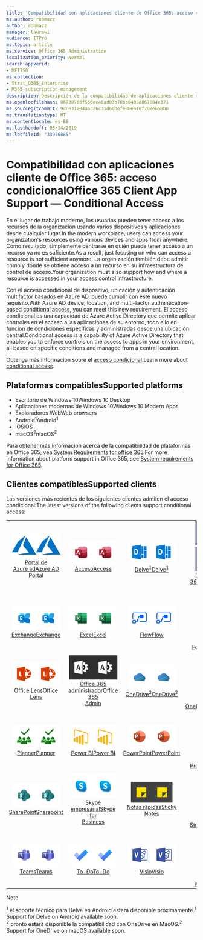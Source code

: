 ```yaml
---
title: 'Compatibilidad con aplicaciones cliente de Office 365: acceso condicional'
ms.author: robmazz
author: robmazz
manager: laurawi
audience: ITPro
ms.topic: article
ms.service: Office 365 Administration
localization_priority: Normal
search.appverid:
- MET150
ms.collection:
- Strat_O365_Enterprise
- M365-subscription-management
description: Descripción de la compatibilidad de aplicaciones cliente de Office 365 para el acceso condicional
ms.openlocfilehash: 86730760f566ec46ad03b78bc0485d067894e371
ms.sourcegitcommit: 9c6e31204aa326c31d60befe80e610f702e65800
ms.translationtype: MT
ms.contentlocale: es-ES
ms.lasthandoff: 05/14/2019
ms.locfileid: "33976885"
---
```

# <a name="office-365-client-app-support--conditional-access"></a><span data-ttu-id="9f099-103">Compatibilidad con aplicaciones cliente de Office 365: acceso condicional</span><span class="sxs-lookup"><span data-stu-id="9f099-103">Office 365 Client App Support — Conditional Access</span></span>

<span data-ttu-id="9f099-104">En el lugar de trabajo moderno, los usuarios pueden tener acceso a los recursos de la organización usando varios dispositivos y aplicaciones desde cualquier lugar.</span><span class="sxs-lookup"><span data-stu-id="9f099-104">In the modern workplace, users can access your organization's resources using various devices and apps from anywhere.</span></span> <span data-ttu-id="9f099-105">Como resultado, simplemente centrarse en quién puede tener acceso a un recurso ya no es suficiente.</span><span class="sxs-lookup"><span data-stu-id="9f099-105">As a result, just focusing on who can access a resource is not sufficient anymore.</span></span> <span data-ttu-id="9f099-106">La organización también debe admitir cómo y dónde se obtiene acceso a un recurso en su infraestructura de control de acceso.</span><span class="sxs-lookup"><span data-stu-id="9f099-106">Your organization must also support how and where a resource is accessed in your access control infrastructure.</span></span>

<span data-ttu-id="9f099-107">Con el acceso condicional de dispositivo, ubicación y autenticación multifactor basados en Azure AD, puede cumplir con este nuevo requisito.</span><span class="sxs-lookup"><span data-stu-id="9f099-107">With Azure AD device, location, and multi-factor authentication-based conditional access, you can meet this new requirement.</span></span> <span data-ttu-id="9f099-108">El acceso condicional es una capacidad de Azure Active Directory que permite aplicar controles en el acceso a las aplicaciones de su entorno, todo ello en función de condiciones específicas y administradas desde una ubicación central.</span><span class="sxs-lookup"><span data-stu-id="9f099-108">Conditional access is a capability of Azure Active Directory that enables you to enforce controls on the access to apps in your environment, all based on specific conditions and managed from a central location.</span></span>

<span data-ttu-id="9f099-109">Obtenga más información sobre el [acceso condicional](https://docs.microsoft.com/azure/active-directory/conditional-access/).</span><span class="sxs-lookup"><span data-stu-id="9f099-109">Learn more about [conditional access](https://docs.microsoft.com/azure/active-directory/conditional-access/).</span></span>

## <a name="supported-platforms"></a><span data-ttu-id="9f099-110">Plataformas compatibles</span><span class="sxs-lookup"><span data-stu-id="9f099-110">Supported platforms</span></span>

 - <span data-ttu-id="9f099-111">Escritorio de Windows 10</span><span class="sxs-lookup"><span data-stu-id="9f099-111">Windows 10 Desktop</span></span>
 - <span data-ttu-id="9f099-112">Aplicaciones modernas de Windows 10</span><span class="sxs-lookup"><span data-stu-id="9f099-112">Windows 10 Modern Apps</span></span>
 - <span data-ttu-id="9f099-113">Exploradores Web</span><span class="sxs-lookup"><span data-stu-id="9f099-113">Web browsers</span></span>
 - <span data-ttu-id="9f099-114">Android<sup>1</sup></span><span class="sxs-lookup"><span data-stu-id="9f099-114">Android<sup>1</sup></span></span>
 - <span data-ttu-id="9f099-115">iOS</span><span class="sxs-lookup"><span data-stu-id="9f099-115">iOS</span></span>
 - <span data-ttu-id="9f099-116">macOS<sup>2</sup></span><span class="sxs-lookup"><span data-stu-id="9f099-116">macOS<sup>2</sup></span></span>

<span data-ttu-id="9f099-117">Para obtener más información acerca de la compatibilidad de plataformas en Office 365, vea [System Requirements for office 365](https://products.office.com/office-system-requirements).</span><span class="sxs-lookup"><span data-stu-id="9f099-117">For more information about platform support in Office 365, see [System requirements for Office 365](https://products.office.com/office-system-requirements).</span></span>

## <a name="supported-clients"></a><span data-ttu-id="9f099-118">Clientes compatibles</span><span class="sxs-lookup"><span data-stu-id="9f099-118">Supported clients</span></span>

<span data-ttu-id="9f099-119">Las versiones más recientes de los siguientes clientes admiten el acceso condicional:</span><span class="sxs-lookup"><span data-stu-id="9f099-119">The latest versions of the following clients support conditional access:</span></span>

| | | | | | |
|:---:|:---:|:---:|:---:|:---:|:---:|
| <span data-ttu-id="9f099-120">![Icono de Azure](media/o365-azure-64x64.png)</span><span class="sxs-lookup"><span data-stu-id="9f099-120">![Azure icon](media/o365-azure-64x64.png)</span></span> <br> [<span data-ttu-id="9f099-121">Portal de <br> Azure ad</span><span class="sxs-lookup"><span data-stu-id="9f099-121">Azure AD <br> Portal </span></span>](https://azure.microsoft.com/features/azure-portal/) | <span data-ttu-id="9f099-122">![Icono de acceso](media/o365-access-64x64.png)</span><span class="sxs-lookup"><span data-stu-id="9f099-122">![Access icon](media/o365-access-64x64.png)</span></span> <br> [<span data-ttu-id="9f099-123">Acceso</span><span class="sxs-lookup"><span data-stu-id="9f099-123">Access</span></span>](https://products.office.com/access) | <span data-ttu-id="9f099-124">![Icono de Delve](media/o365-delve-64x64.png)</span><span class="sxs-lookup"><span data-stu-id="9f099-124">![Delve icon](media/o365-delve-64x64.png)</span></span> <br> [<span data-ttu-id="9f099-125">Delve<sup>1</sup></span><span class="sxs-lookup"><span data-stu-id="9f099-125">Delve<sup>1</sup></span></span>](https://products.office.com/business/intelligent-search) | <span data-ttu-id="9f099-126">![Icono de Dynamics 365](media/o365-dynamics365-64x64.png)</span><span class="sxs-lookup"><span data-stu-id="9f099-126">![Dynamics 365 icon](media/o365-dynamics365-64x64.png)</span></span> <br> [<span data-ttu-id="9f099-127">Dynamics 365</span><span class="sxs-lookup"><span data-stu-id="9f099-127">Dynamics 365</span></span>](https://dynamics.microsoft.com) | <span data-ttu-id="9f099-128">![Icono de borde](media/o365-edge-64x64.png)</span><span class="sxs-lookup"><span data-stu-id="9f099-128">![Edge icon](media/o365-edge-64x64.png)</span></span> <br> [<span data-ttu-id="9f099-129">Vanguardia</span><span class="sxs-lookup"><span data-stu-id="9f099-129">Edge</span></span>](https://www.microsoft.com/windows/microsoft-edge) 
| <span data-ttu-id="9f099-130">![Icono de Exchange](media/o365-exchange-64x64.png)</span><span class="sxs-lookup"><span data-stu-id="9f099-130">![Exchange icon](media/o365-exchange-64x64.png)</span></span> <br> [<span data-ttu-id="9f099-131">Exchange</span><span class="sxs-lookup"><span data-stu-id="9f099-131">Exchange</span></span>](https://products.office.com/exchange/exchange-online) | <span data-ttu-id="9f099-132">![Icono de Excel](media/o365-excel-64x64.png)</span><span class="sxs-lookup"><span data-stu-id="9f099-132">![Excel icon](media/o365-excel-64x64.png)</span></span> <br> [<span data-ttu-id="9f099-133">Excel</span><span class="sxs-lookup"><span data-stu-id="9f099-133">Excel</span></span>](https://products.office.com/excel) | <span data-ttu-id="9f099-134">![Icono de flujo](media/o365-flow-64x64.png)</span><span class="sxs-lookup"><span data-stu-id="9f099-134">![Flow icon](media/o365-flow-64x64.png)</span></span> <br> [<span data-ttu-id="9f099-135">Flow</span><span class="sxs-lookup"><span data-stu-id="9f099-135">Flow</span></span>](https://flow.microsoft.com) | <span data-ttu-id="9f099-136">![Icono formularios](media/o365-forms-64x64.png)</span><span class="sxs-lookup"><span data-stu-id="9f099-136">![Forms icon](media/o365-forms-64x64.png)</span></span> <br> [<span data-ttu-id="9f099-137">Forms</span><span class="sxs-lookup"><span data-stu-id="9f099-137">Forms</span></span>](https://flow.microsoft.com/connectors/shared_microsoftforms/microsoft-forms/) | <span data-ttu-id="9f099-138">![Icono de Kaizala](media/o365-kaizala-64x64.png)</span><span class="sxs-lookup"><span data-stu-id="9f099-138">![Kaizala icon](media/o365-kaizala-64x64.png)</span></span> <br> [<span data-ttu-id="9f099-139">Kaizala</span><span class="sxs-lookup"><span data-stu-id="9f099-139">Kaizala</span></span>](https://products.office.com/en/business/microsoft-kaizala) 
| <span data-ttu-id="9f099-140">![Icono de lente](media/o365-lens-64x64.png)</span><span class="sxs-lookup"><span data-stu-id="9f099-140">![Lens icon](media/o365-lens-64x64.png)</span></span> <br> [<span data-ttu-id="9f099-141">Office Lens</span><span class="sxs-lookup"><span data-stu-id="9f099-141">Office Lens</span></span>](https://www.microsoft.com/p/office-lens/9wzdncrfj3t8?activetab=pivot%3Aoverviewtab) | <span data-ttu-id="9f099-142">![Icono de Office 365 administrador](media/o365-o365admin-64x64.png)</span><span class="sxs-lookup"><span data-stu-id="9f099-142">![Office 365 Admin icon](media/o365-o365admin-64x64.png)</span></span> <br> [<span data-ttu-id="9f099-143">Office 365 <br> administrador</span><span class="sxs-lookup"><span data-stu-id="9f099-143">Office 365 <br> Admin</span></span>](https://products.office.com/business/manage-office-365-admin-app) | <span data-ttu-id="9f099-144">![Icono de OneDrive para la empresa](media/o365-OneDrive-64x64.png)</span><span class="sxs-lookup"><span data-stu-id="9f099-144">![OneDrive for Business icon](media/o365-OneDrive-64x64.png)</span></span> <br> [<span data-ttu-id="9f099-145">OneDrive<sup>2</sup></span><span class="sxs-lookup"><span data-stu-id="9f099-145">OneDrive<sup>2</sup></span></span>](https://products.office.com/onedrive-for-business/online-cloud-storage) | <span data-ttu-id="9f099-146">![Icono de OneNote](media/o365-OneNote-64x64.png)</span><span class="sxs-lookup"><span data-stu-id="9f099-146">![OneNote icon](media/o365-OneNote-64x64.png)</span></span> <br> [<span data-ttu-id="9f099-147">OneNote</span><span class="sxs-lookup"><span data-stu-id="9f099-147">OneNote</span></span>](https://products.office.com/onenote) | <span data-ttu-id="9f099-148">![Icono de Outlook](media/o365-outlook-64x64.png)</span><span class="sxs-lookup"><span data-stu-id="9f099-148">![Outlook icon](media/o365-outlook-64x64.png)</span></span> <br> [<span data-ttu-id="9f099-149">Outlook</span><span class="sxs-lookup"><span data-stu-id="9f099-149">Outlook</span></span>](https://products.office.com/outlook) |
| <span data-ttu-id="9f099-150">![Icono de Planner](media/o365-planner-64x64.png)</span><span class="sxs-lookup"><span data-stu-id="9f099-150">![Planner icon](media/o365-planner-64x64.png)</span></span> <br> [<span data-ttu-id="9f099-151">Planner</span><span class="sxs-lookup"><span data-stu-id="9f099-151">Planner</span></span>](https://products.office.com/business/task-management-software) | <span data-ttu-id="9f099-152">![Icono de PowerBI](media/o365-powerbi-64x64.png)</span><span class="sxs-lookup"><span data-stu-id="9f099-152">![PowerBI icon](media/o365-powerbi-64x64.png)</span></span> <br> [<span data-ttu-id="9f099-153">Power BI</span><span class="sxs-lookup"><span data-stu-id="9f099-153">Power BI</span></span>](https://powerbi.microsoft.com) | <span data-ttu-id="9f099-154">![Icono de PowerPoint](media/o365-powerpoint-64x64.png)</span><span class="sxs-lookup"><span data-stu-id="9f099-154">![PowerPoint icon](media/o365-powerpoint-64x64.png)</span></span> <br> [<span data-ttu-id="9f099-155">PowerPoint</span><span class="sxs-lookup"><span data-stu-id="9f099-155">PowerPoint</span></span>](https://products.office.com/powerpoint) | <span data-ttu-id="9f099-156">![Icono de proyecto](media/o365-project-64x64.png)</span><span class="sxs-lookup"><span data-stu-id="9f099-156">![Project icon](media/o365-project-64x64.png)</span></span> <br> [<span data-ttu-id="9f099-157">Project</span><span class="sxs-lookup"><span data-stu-id="9f099-157">Project</span></span>](https://products.office.com/project) | <span data-ttu-id="9f099-158">![Icono de Publisher](media/o365-publisher-64x64.png)</span><span class="sxs-lookup"><span data-stu-id="9f099-158">![Publisher icon](media/o365-publisher-64x64.png)</span></span> <br> [<span data-ttu-id="9f099-159">Publisher</span><span class="sxs-lookup"><span data-stu-id="9f099-159">Publisher</span></span>](https://products.office.com/publisher)
| <span data-ttu-id="9f099-160">![Icono de SharePoint](media/o365-sharepoint-64x64.png)</span><span class="sxs-lookup"><span data-stu-id="9f099-160">![SharePoint icon](media/o365-sharepoint-64x64.png)</span></span> <br> [<span data-ttu-id="9f099-161">SharePoint</span><span class="sxs-lookup"><span data-stu-id="9f099-161">Sharepoint</span></span>](https://products.office.com/sharepoint) | <span data-ttu-id="9f099-162">![Icono de Skype empresarial](media/o365-skypeforbusiness-64x64.png)</span><span class="sxs-lookup"><span data-stu-id="9f099-162">![Skype for Business icon](media/o365-skypeforbusiness-64x64.png)</span></span> <br> [<span data-ttu-id="9f099-163">Skype <br> empresarial</span><span class="sxs-lookup"><span data-stu-id="9f099-163">Skype for <br> Business</span></span>](https://www.skype.com/business/) | <span data-ttu-id="9f099-164">![Icono de notas adhesivas](media/o365-stickynotes-64x64.png)</span><span class="sxs-lookup"><span data-stu-id="9f099-164">![Sticky Notes icon](media/o365-stickynotes-64x64.png)</span></span> <br> [<span data-ttu-id="9f099-165">Notas rápidas</span><span class="sxs-lookup"><span data-stu-id="9f099-165">Sticky Notes</span></span>](https://www.microsoft.com/p/microsoft-sticky-notes/9nblggh4qghw) | <span data-ttu-id="9f099-166">![Icono de secuencia](media/o365-stream-64x64.png)</span><span class="sxs-lookup"><span data-stu-id="9f099-166">![Stream icon](media/o365-stream-64x64.png)</span></span> <br> [<span data-ttu-id="9f099-167">Stream</span><span class="sxs-lookup"><span data-stu-id="9f099-167">Stream</span></span>](https://stream.microsoft.com) | <span data-ttu-id="9f099-168">![Icono de Sway](media/o365-sway-64x64.png)</span><span class="sxs-lookup"><span data-stu-id="9f099-168">![Sway icon](media/o365-sway-64x64.png)</span></span> <br> [<span data-ttu-id="9f099-169">Sway</span><span class="sxs-lookup"><span data-stu-id="9f099-169">Sway</span></span>](https://sway.com) 
| <span data-ttu-id="9f099-170">![Icono de Teams](media/o365-teams-64x64.png)</span><span class="sxs-lookup"><span data-stu-id="9f099-170">![Teams icon](media/o365-teams-64x64.png)</span></span> <br> [<span data-ttu-id="9f099-171">Teams</span><span class="sxs-lookup"><span data-stu-id="9f099-171">Teams</span></span>](https://products.office.com/microsoft-teams/group-chat-software) | <span data-ttu-id="9f099-172">![Icono de tarea pendiente](media/o365-todo-64x64.png)</span><span class="sxs-lookup"><span data-stu-id="9f099-172">![To-Do icon](media/o365-todo-64x64.png)</span></span> <br> [<span data-ttu-id="9f099-173">To-Do</span><span class="sxs-lookup"><span data-stu-id="9f099-173">To-Do</span></span>](https://todo.microsoft.com) | <span data-ttu-id="9f099-174">![Icono de Visio](media/o365-visio-64x64.png)</span><span class="sxs-lookup"><span data-stu-id="9f099-174">![Visio icon](media/o365-visio-64x64.png)</span></span> <br> [<span data-ttu-id="9f099-175">Visio</span><span class="sxs-lookup"><span data-stu-id="9f099-175">Visio</span></span>](https://products.office.com/visio/flowchart-software) | <span data-ttu-id="9f099-176">![Icono de Word](media/o365-word-64x64.png)</span><span class="sxs-lookup"><span data-stu-id="9f099-176">![Word icon](media/o365-word-64x64.png)</span></span> <br> [<span data-ttu-id="9f099-177">Word</span><span class="sxs-lookup"><span data-stu-id="9f099-177">Word</span></span>](https://products.office.com/word) | <span data-ttu-id="9f099-178">![Icono de Yammer](media/o365-yammer-64x64.png)</span><span class="sxs-lookup"><span data-stu-id="9f099-178">![Yammer icon](media/o365-yammer-64x64.png)</span></span> <br> [<span data-ttu-id="9f099-179">Yammer</span><span class="sxs-lookup"><span data-stu-id="9f099-179">Yammer</span></span>](https://products.office.com/yammer/yammer-overview)

> [!NOTE]
> <span data-ttu-id="9f099-180"><sup>1</sup> el soporte técnico para Delve en Android estará disponible próximamente.</span><span class="sxs-lookup"><span data-stu-id="9f099-180"><sup>1</sup> Support for Delve on Android available soon.</span></span> <br>
> <span data-ttu-id="9f099-181"><sup>2</sup> pronto estará disponible la compatibilidad con OneDrive en MacOS.</span><span class="sxs-lookup"><span data-stu-id="9f099-181"><sup>2</sup> Support for OneDrive on macOS available soon.</span></span>